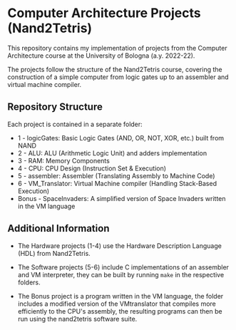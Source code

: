 # Computer Architecture Projects (Nand2Tetris)

This repository contains my implementation of projects from the Computer
Architecture course at the University of Bologna (a.y. 2022-22).

The projects follow the structure of the Nand2Tetris course, covering the
construction of a simple computer from logic gates up to an assembler and
virtual machine compiler.


## Repository Structure

Each project is contained in a separate folder:

- 1 - logicGates: Basic Logic Gates (AND, OR, NOT, XOR, etc.) built from NAND
- 2 - ALU: ALU (Arithmetic Logic Unit) and adders implementation
- 3 - RAM: Memory Components
- 4 - CPU: CPU Design (Instruction Set & Execution)
- 5 - assembler: Assembler (Translating Assembly to Machine Code)
- 6 - VM_Translator: Virtual Machine compiler (Handling Stack-Based Execution)
- Bonus - SpaceInvaders: A simplified version of Space Invaders written in the
VM language


## Additional Information

- The Hardware projects (1-4) use the Hardware Description Language (HDL) 
from Nand2Tetris.

- The Software projects (5-6) include C implementations of an assembler and VM 
interpreter, they can be built by running `make` in the respective folders.

- The Bonus project is a program written in the VM language, the folder
includes a modified version of the VMtranslator that compiles more efficiently
to the CPU's assembly, the resulting programs can then be run using the 
nand2tetris software suite.
